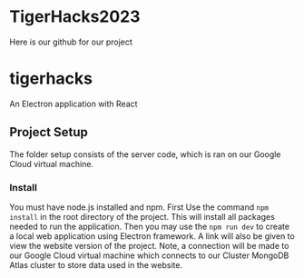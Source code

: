 # TigerHacks2023

Here is our github for our project

# tigerhacks

An Electron application with React

## Project Setup

The folder setup consists of the server code, which is ran on our Google Cloud virtual machine.

### Install

You must have node.js installed and npm. First  Use the command `npm install` in the root directory of the project.
This will install all packages needed to run the application. Then you may use the `npm run dev` to create a local web
application using Electron framework. A link will also be given to view the website version of the project. Note,
a connection will be made to our Google Cloud virtual machine which connects to our Cluster MongoDB Atlas cluster to store data used in the website.
